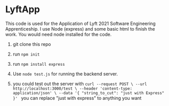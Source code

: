 # LyftApp
This code is used for the Application of Lyft 2021 Software Engineering Apprenticeship. I use Node (express) and some basic html to finish the work.
You would need node installed for the code.

1. git clone this repo

2. run `npm init` 

3. run `npm install express`

4. Use `node test.js` for running the backend server.

5. you could test out the server with 
`curl --request POST \
  --url http://localhost:3000/test \
  --header 'content-type: application/json' \
  --data '{
    "string_to_cut": "just with Express"
}' `
you can replace "just with express" to anything you want

